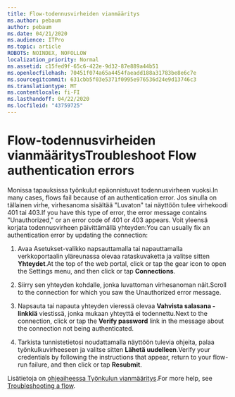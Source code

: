 ```yaml
---
title: Flow-todennusvirheiden vianmääritys
ms.author: pebaum
author: pebaum
ms.date: 04/21/2020
ms.audience: ITPro
ms.topic: article
ROBOTS: NOINDEX, NOFOLLOW
localization_priority: Normal
ms.assetid: c15fed9f-65c6-422e-9d32-87e889a44b51
ms.openlocfilehash: 70451f074a65a4454faeadd188a31783be8e6c7e
ms.sourcegitcommit: 631cbb5f03e5371f0995e976536d24e9d13746c3
ms.translationtype: MT
ms.contentlocale: fi-FI
ms.lasthandoff: 04/22/2020
ms.locfileid: "43759725"
---
```

# <a name="troubleshoot-flow-authentication-errors"></a><span data-ttu-id="6f2a0-102">Flow-todennusvirheiden vianmääritys</span><span class="sxs-lookup"><span data-stu-id="6f2a0-102">Troubleshoot Flow authentication errors</span></span>

<span data-ttu-id="6f2a0-103">Monissa tapauksissa työnkulut epäonnistuvat todennusvirheen vuoksi.</span><span class="sxs-lookup"><span data-stu-id="6f2a0-103">In many cases, flows fail because of an authentication error.</span></span> <span data-ttu-id="6f2a0-104">Jos sinulla on tällainen virhe, virhesanoma sisältää "Luvaton" tai näyttöön tulee virhekoodi 401 tai 403.</span><span class="sxs-lookup"><span data-stu-id="6f2a0-104">If you have this type of error, the error message contains "Unauthorized," or an error code of 401 or 403 appears.</span></span> <span data-ttu-id="6f2a0-105">Voit yleensä korjata todennusvirheen päivittämällä yhteyden:</span><span class="sxs-lookup"><span data-stu-id="6f2a0-105">You can usually fix an authentication error by updating the connection:</span></span>
  
1. <span data-ttu-id="6f2a0-106">Avaa Asetukset-valikko napsauttamalla tai napauttamalla verkkoportaalin yläreunassa olevaa rataskuvaketta ja valitse sitten **Yhteydet**.</span><span class="sxs-lookup"><span data-stu-id="6f2a0-106">At the top of the web portal, click or tap the gear icon to open the Settings menu, and then click or tap **Connections**.</span></span>
    
2. <span data-ttu-id="6f2a0-107">Siirry sen yhteyden kohdalle, jonka luvattoman virhesanoman näit.</span><span class="sxs-lookup"><span data-stu-id="6f2a0-107">Scroll to the connection for which you saw the Unauthorized error message.</span></span>
    
3. <span data-ttu-id="6f2a0-108">Napsauta tai napauta yhteyden vieressä olevaa **Vahvista salasana -linkkiä** viestissä, jonka mukaan yhteyttä ei todennettu.</span><span class="sxs-lookup"><span data-stu-id="6f2a0-108">Next to the connection, click or tap the **Verify password** link in the message about the connection not being authenticated.</span></span> 
    
4. <span data-ttu-id="6f2a0-109">Tarkista tunnistetietosi noudattamalla näyttöön tulevia ohjeita, palaa työnkulkuvirheeseen ja valitse sitten **Lähetä uudelleen**.</span><span class="sxs-lookup"><span data-stu-id="6f2a0-109">Verify your credentials by following the instructions that appear, return to your flow-run failure, and then click or tap **Resubmit**.</span></span>
    
<span data-ttu-id="6f2a0-110">Lisätietoja on [ohjeaiheessa Työnkulun vianmääritys](https://go.microsoft.com/fwlink/?linkid=872110).</span><span class="sxs-lookup"><span data-stu-id="6f2a0-110">For more help, see [Troubleshooting a flow](https://go.microsoft.com/fwlink/?linkid=872110).</span></span>
  


